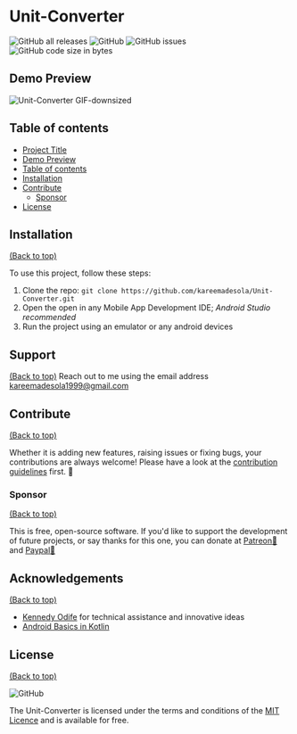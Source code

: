 # Unit-Converter
<!-- Add buttons here -->
![GitHub all releases](https://img.shields.io/github/downloads/kareemadesola/unit-converter/total?color=%2342f554&logo=Github&style=flat-square)<!--![GitHub release (latest by date)](https://img.shields.io/github/downloads/kareemadesola/unit-converter/v1.0/total)-->
![GitHub](https://img.shields.io/github/license/kareemadesola/unit-converter)
![GitHub issues](https://img.shields.io/github/issues/kareemadesola/unit-converter)
![GitHub code size in bytes](https://img.shields.io/github/languages/code-size/kareemadesola/unit-converter)

## Demo Preview
![Unit-Converter GIF-downsized](https://user-images.githubusercontent.com/43554971/129746573-dc54a97e-f241-41d6-8ded-726c02ca61a9.gif)

## Table of contents
- [Project Title](#unit-converter)
- [Demo Preview](#demo-preview)
- [Table of contents](#table-of-contents)
- [Installation](#installation)
- [Contribute](#contribute)
    - [Sponsor](#sponsor)
- [License](#license)

## Installation
[(Back to top)](#table-of-contents)

To use this project, follow these steps:

 1. Clone the repo: ```git clone
    https://github.com/kareemadesola/Unit-Converter.git```
  2. Open the open in any Mobile App Development IDE; *Android Studio recommended*
  3. Run the project using an emulator or any android devices

## Support
[(Back to top)](#table-of-contents)
Reach out to me using the email address kareemadesola1999@gmail.com
 
## Contribute
[(Back to top)](#table-of-contents)

Whether it is adding new features, raising issues or fixing bugs, your contributions are always welcome! Please have a look at the [contribution guidelines](.github/CONTRIBUTING.md) first. :tada:

### Sponsor
[(Back to top)](#table-of-contents)

This is free, open-source software. If you'd like to support the development of future projects, or say thanks for this one, you can donate at [Patreon:sparkling_heart:](https://www.patreon.com/kareemadesola?fan_landing=true)  and [Paypal:money_with_wings:](https://www.paypal.me/kareemadesola)
 
 ## **Acknowledgements**
[(Back to top)](#table-of-contents)

-   [Kennedy Odife](https://github.com/odifek)  for technical assistance and innovative ideas
- [Android Basics in Kotlin](https://developer.android.com/courses/android-basics-kotlin/course)

## License
[(Back to top)](#table-of-contents)

![GitHub](https://img.shields.io/github/license/kareemadesola/unit-converter)

The Unit-Converter is licensed under the terms and conditions of the [MIT Licence](https://opensource.org/licenses/MIT) and is available for free.
